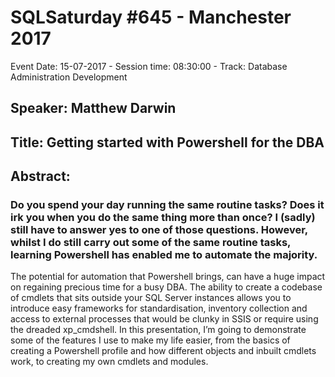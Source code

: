 # SQLSaturday #645 - Manchester 2017
Event Date: 15-07-2017 - Session time: 08:30:00 - Track: Database Administration  Development
## Speaker: Matthew Darwin
## Title: Getting started with Powershell for the DBA
## Abstract:
### Do you spend your day running the same routine tasks?  Does it irk you when you do the same thing more than once?  I (sadly) still have to answer yes to one of those questions.  However, whilst I do still carry out some of the same routine tasks, learning Powershell has enabled me to automate the majority.
The potential for automation that Powershell brings, can have a huge impact on regaining precious time for a busy DBA.  The ability to create a codebase of cmdlets that sits outside your SQL Server instances allows you to introduce easy frameworks for standardisation, inventory collection and access to external processes that would be clunky in SSIS or require using the dreaded xp_cmdshell.
In this presentation, I’m going to demonstrate some of the features I use to make my life easier, from the basics of creating a Powershell profile and how different objects and inbuilt cmdlets work, to creating my own cmdlets and modules.
